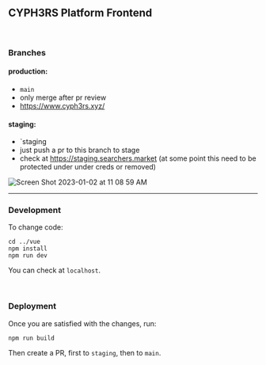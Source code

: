 ## CYPH3RS Platform Frontend

<br>

### Branches

#### production: 

* `main`
* only merge after pr review
* https://www.cyph3rs.xyz/


#### staging: 

* `staging
* just push a pr to this branch to stage
* check at https://staging.searchers.market (at some point this need to be protected under under creds or removed)

![Screen Shot 2023-01-02 at 11 08 59 AM](https://user-images.githubusercontent.com/1130416/210270666-e0aec987-39db-483f-abbe-f5edad38f3f7.png)


----

### Development

To change code:

```
cd ../vue
npm install
npm run dev
```

You can check at `localhost`.


<br>


### Deployment 

Once you are satisfied with the changes, run:

```
npm run build
```

Then create a PR, first to `staging`, then to `main`.

